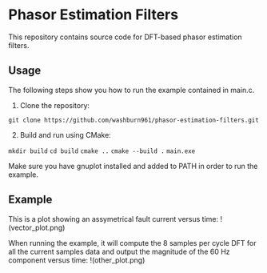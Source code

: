 # Phasor Estimation Filters

This repository contains source code for DFT-based phasor estimation filters.

## Usage

The following steps show you how to run the example contained in main.c.

1. Clone the repository:

```git clone https://github.com/washburn961/phasor-estimation-filters.git```

2. Build and run using CMake:

```mkdir build```
```cd build```
```cmake ..```
```cmake --build .```
```main.exe```

Make sure you have gnuplot installed and added to PATH in order to run the example.

## Example

This is a plot showing an assymetrical fault current versus time:
!(vector_plot.png)

When running the example, it will compute the 8 samples per cycle DFT for all the current samples data and output the magnitude of the 60 Hz component versus time:
!(other_plot.png)
